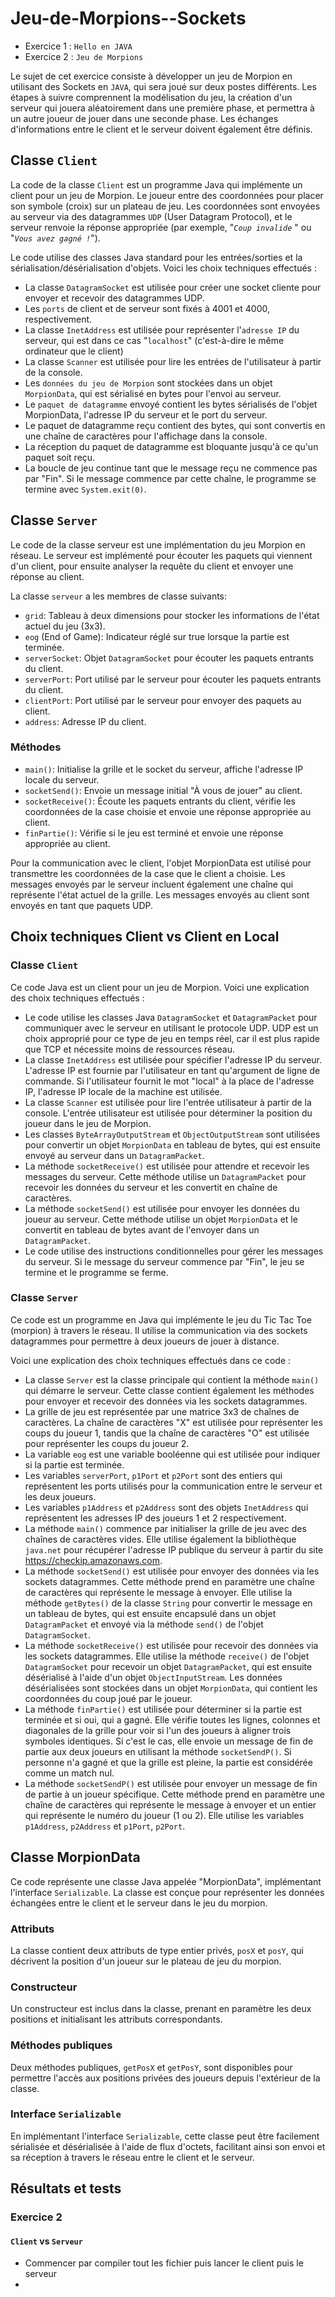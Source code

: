 # Jeu-de-Morpions--Sockets

- Exercice 1 : `Hello en JAVA`
- Exercice 2 : `Jeu de Morpions`

Le sujet de cet exercice consiste à développer un jeu de Morpion en utilisant des Sockets en `JAVA`, qui sera joué sur deux postes différents. Les étapes à suivre comprennent la modélisation du jeu, la création d'un serveur qui jouera aléatoirement dans une première phase, et permettra à un autre joueur de jouer dans une seconde phase. Les échanges d'informations entre le client et le serveur doivent également être définis.

##  Classe `Client`  
La  code de la classe `Client` est un programme Java qui implémente un client pour un jeu de Morpion. Le joueur entre des coordonnées pour placer son symbole (croix) sur un plateau de jeu. Les coordonnées sont envoyées au serveur via des datagrammes `UDP` (User Datagram Protocol), et le serveur renvoie la réponse appropriée (par exemple, "<em>`Coup invalide` </em>" ou "<em>`Vous avez gagné !`</em>").

Le code utilise des classes Java standard pour les entrées/sorties et la sérialisation/désérialisation d'objets. Voici les choix techniques effectués :

- La classe `DatagramSocket` est utilisée pour créer une socket cliente pour envoyer et recevoir des datagrammes UDP.
- Les `ports` de client et de serveur sont fixés à 4001 et 4000, respectivement.
- La classe `InetAddress` est utilisée pour représenter l'`adresse IP` du serveur, qui est dans ce cas "`localhost`" (c'est-à-dire le même ordinateur que le client)
- La classe `Scanner` est utilisée pour lire les entrées de l'utilisateur à partir de la console.
- Les `données du jeu de Morpion` sont stockées dans un objet `MorpionData`, qui est sérialisé en bytes pour l'envoi au serveur.
- Le `paquet de datagramme` envoyé contient les bytes sérialisés de l'objet MorpionData, l'adresse IP du serveur et le port du serveur.
- Le paquet de datagramme reçu contient des bytes, qui sont convertis en une chaîne de caractères pour l'affichage dans la console.
- La réception du paquet de datagramme est bloquante jusqu'à ce qu'un paquet soit reçu.
- La boucle de jeu continue tant que le message reçu ne commence pas par "Fin". Si le message commence par cette chaîne, le programme se termine avec `System.exit(0)`.


## Classe `Server` 
Le code de la classe serveur est une implémentation du jeu Morpion en réseau. Le serveur est implémenté pour écouter les paquets qui viennent d'un client, pour ensuite analyser la requête du client et envoyer une réponse au client.

La classe `serveur` a les membres de classe suivants:

- `grid`: Tableau à deux dimensions pour stocker les informations de l'état actuel du jeu (3x3).
- `eog` (End of Game): Indicateur réglé sur true lorsque la partie est terminée.
- `serverSocket`: Objet `DatagramSocket` pour écouter les paquets entrants du client.
- `serverPort`: Port utilisé par le serveur pour écouter les paquets entrants du client.
- `clientPort`: Port utilisé par le serveur pour envoyer des paquets au client.
- `address`: Adresse IP du client.

### Méthodes
- `main()`: Initialise la grille et le socket du serveur, affiche l'adresse IP locale du serveur.
- `socketSend()`: Envoie un message initial "À vous de jouer" au client.
- `socketReceive()`: Écoute les paquets entrants du client, vérifie les coordonnées de la case choisie et envoie une réponse appropriée au client.
- `finPartie()`: Vérifie si le jeu est terminé et envoie une réponse appropriée au client.

Pour la communication avec le client, l'objet MorpionData est utilisé pour transmettre les coordonnées de la case que le client a choisie. Les messages envoyés par le serveur incluent également une chaîne qui représente l'état actuel de la grille. Les messages envoyés au client sont envoyés en tant que paquets UDP.


## Choix techniques Client vs Client en Local

### Classe `Client`

Ce code Java est un client pour un jeu de Morpion. Voici une explication des choix techniques effectués :

- Le code utilise les classes Java `DatagramSocket` et `DatagramPacket` pour communiquer avec le serveur en utilisant le protocole UDP. UDP est un choix approprié pour ce type de jeu en temps réel, car il est plus rapide que TCP et nécessite moins de ressources réseau.
- La classe `InetAddress` est utilisée pour spécifier l'adresse IP du serveur. L'adresse IP est fournie par l'utilisateur en tant qu'argument de ligne de commande. Si l'utilisateur fournit le mot "local" à la place de l'adresse IP, l'adresse IP locale de la machine est utilisée.
- La classe `Scanner` est utilisée pour lire l'entrée utilisateur à partir de la console. L'entrée utilisateur est utilisée pour déterminer la position du joueur dans le jeu de Morpion.
- Les classes `ByteArrayOutputStream` et `ObjectOutputStream` sont utilisées pour convertir un objet `MorpionData` en tableau de bytes, qui est ensuite envoyé au serveur dans un `DatagramPacket`.
- La méthode `socketReceive()` est utilisée pour attendre et recevoir les messages du serveur. Cette méthode utilise un `DatagramPacket` pour recevoir les données du serveur et les convertit en chaîne de caractères.
- La méthode `socketSend()` est utilisée pour envoyer les données du joueur au serveur. Cette méthode utilise un objet `MorpionData` et le convertit en tableau de bytes avant de l'envoyer dans un `DatagramPacket`.
- Le code utilise des instructions conditionnelles pour gérer les messages du serveur. Si le message du serveur commence par "Fin", le jeu se termine et le programme se ferme.

### Classe `Server`

Ce code est un programme en Java qui implémente le jeu du Tic Tac Toe (morpion) à travers le réseau. Il utilise la communication via des sockets datagrammes pour permettre à deux joueurs de jouer à distance.

Voici une explication des choix techniques effectués dans ce code :

- La classe `Server` est la classe principale qui contient la méthode `main()` qui démarre le serveur. Cette classe contient également les méthodes pour envoyer et recevoir des données via les sockets datagrammes.
- La grille de jeu est représentée par une matrice 3x3 de chaînes de caractères. La chaîne de caractères "X" est utilisée pour représenter les coups du joueur 1, tandis que la chaîne de caractères "O" est utilisée pour représenter les coups du joueur 2.
- La variable `eog` est une variable booléenne qui est utilisée pour indiquer si la partie est terminée.
- Les variables `serverPort`, `p1Port` et `p2Port` sont des entiers qui représentent les ports utilisés pour la communication entre le serveur et les deux joueurs.
- Les variables `p1Address` et `p2Address` sont des objets `InetAddress` qui représentent les adresses IP des joueurs 1 et 2 respectivement.
- La méthode `main()` commence par initialiser la grille de jeu avec des chaînes de caractères vides. Elle utilise également la bibliothèque `java.net` pour récupérer l'adresse IP publique du serveur à partir du site https://checkip.amazonaws.com.
- La méthode `socketSend()` est utilisée pour envoyer des données via les sockets datagrammes. Cette méthode prend en paramètre une chaîne de caractères qui représente le message à envoyer. Elle utilise la méthode `getBytes()` de la classe `String` pour convertir le message en un tableau de bytes, qui est ensuite encapsulé dans un objet `DatagramPacket` et envoyé via la méthode `send()` de l'objet `DatagramSocket`.
- La méthode `socketReceive()` est utilisée pour recevoir des données via les sockets datagrammes. Elle utilise la méthode `receive()` de l'objet `DatagramSocket` pour recevoir un objet `DatagramPacket`, qui est ensuite désérialisé à l'aide d'un objet `ObjectInputStream`. Les données désérialisées sont stockées dans un objet `MorpionData`, qui contient les coordonnées du coup joué par le joueur.
- La méthode `finPartie()` est utilisée pour déterminer si la partie est terminée et si oui, qui a gagné. Elle vérifie toutes les lignes, colonnes et diagonales de la grille pour voir si l'un des joueurs à aligner trois symboles identiques. Si c'est le cas, elle envoie un message de fin de partie aux deux joueurs en utilisant la méthode `socketSendP()`. Si personne n'a gagné et que la grille est pleine, la partie est considérée comme un match nul.
- La méthode `socketSendP()` est utilisée pour envoyer un message de fin de partie à un joueur spécifique. Cette méthode prend en paramètre une chaîne de caractères qui représente le message à envoyer et un entier qui représente le numéro du joueur (1 ou 2). Elle utilise les variables `p1Address`, `p2Address` et `p1Port`, `p2Port`.

## Classe MorpionData

Ce code représente une classe Java appelée "MorpionData", implémentant l'interface `Serializable`. La classe est conçue pour représenter les données échangées entre le client et le serveur dans le jeu du morpion.

### Attributs

La classe contient deux attributs de type entier privés, `posX` et `posY`, qui décrivent la position d'un joueur sur le plateau de jeu du morpion.

### Constructeur

Un constructeur est inclus dans la classe, prenant en paramètre les deux positions et initialisant les attributs correspondants.

### Méthodes publiques

Deux méthodes publiques, `getPosX` et `getPosY`, sont disponibles pour permettre l'accès aux positions privées des joueurs depuis l'extérieur de la classe.

### Interface `Serializable`

En implémentant l'interface `Serializable`, cette classe peut être facilement sérialisée et désérialisée à l'aide de flux d'octets, facilitant ainsi son envoi et sa réception à travers le réseau entre le client et le serveur.


## Résultats et tests

### Exercice 2
#### `Client` vs `Serveur`
- Commencer par compiler tout les fichier  puis lancer le client puis le serveur
- 


